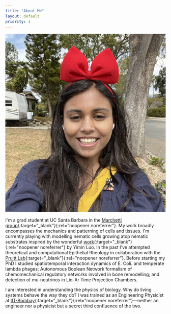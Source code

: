 ```yaml
---
title: "About Me"
layout: default
priority: 1
---
```


<div id="img-container" style="text-align:center;">
        <img src="/assets/intro_photo.jpeg" alt="Image of the website author in a blue dress and red headband.">
    </div>

I'm a grad student at UC Santa Barbara in the [Marchetti 
group](https://marchetti.physics.ucsb.edu){:target="_blank"}{:rel="noopener 
noreferrer"}. My work broadly encompasses the mechanics and patterning of cells and tissues. I'm currently playing with modelling nematic cells growing atop nematic substrates inspired by the wonderful [work](http://doi.org/10.1098/rsif.2023.0160){:target="_blank"}{:rel="noopener
noreferrer"} by Yimin Luo. In the past I've attempted theoretical and computational Epithelial Rheology in collaboration with the [Pruitt 
Lab](https://pruittlab.engineering.ucsb.edu){:target="_blank"}{:rel="noopener noreferrer"}. Before starting my PhD I studied spatiotemporal interaction 
dynamics of E. Coli. and temperate lambda phages; Autonomous Boolean Network formalism of chemomechanical regulatory networks involved in 
bone remodelling; and detection of mu-neutrinos in Liq-Ar Time Projection Chambers.

I am interested in understanding the physics of biology. Why do living systems behave the way they do? I was trained as an Engineering Physicist 
at [IIT-Bombay](https://www.phy.iitb.ac.in/){:target="_blank"}{:rel="noopener
noreferrer"}—neither an engineer nor a physicist but a secret third confluence of the two.